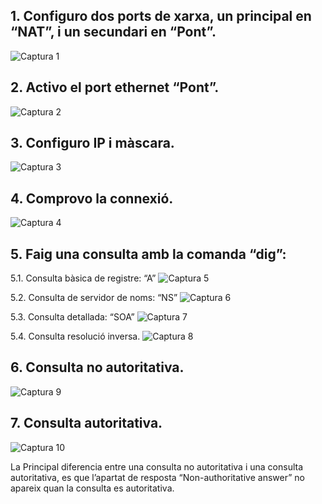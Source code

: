 ## 1. Configuro dos ports de xarxa, un principal en “NAT”, i un secundari en “Pont”.
![Captura 1](img/1.png)


## 2. Activo el port ethernet “Pont”.
![Captura 2](img/2.png)


## 3. Configuro IP i màscara.
![Captura 3](img/3.png)


## 4. Comprovo la connexió.
![Captura 4](img/10.png)


## 5. Faig una consulta amb la comanda “dig”:

5.1. Consulta bàsica de registre: “A”
![Captura 5](img/4.png)


5.2. Consulta de servidor de noms: “NS”
![Captura 6](img/5.png)


5.3. Consulta detallada: “SOA”
![Captura 7](img/6.png)


5.4. Consulta resolució inversa.
![Captura 8](img/7.png)


## 6. Consulta no autoritativa.
![Captura 9](img/8.png)


## 7. Consulta autoritativa.
![Captura 10](img/9.png)

La Principal diferencia entre una consulta no autoritativa i una consulta autoritativa, es que l’apartat de resposta “Non-authoritative answer” no apareix quan la consulta es autoritativa.
